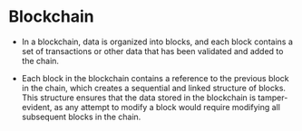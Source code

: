 # Blockchain

- In a blockchain, data is organized into blocks, and each block contains a set of transactions or other data that has been validated and added to the chain.

- Each block in the blockchain contains a reference to the previous block in the chain, which creates a sequential and linked structure of blocks. This structure ensures that the data stored in the blockchain is tamper-evident, as any attempt to modify a block would require modifying all subsequent blocks in the chain.